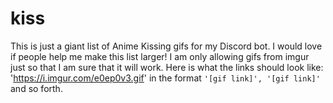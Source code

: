 # kiss
This is just a giant list of Anime Kissing gifs for my Discord bot. I would love if people help me make this list larger!
I am only allowing gifs from imgur just so that I am sure that it will work. Here is what the links should look like: 'https://i.imgur.com/e0ep0v3.gif' in the format `'[gif link]', '[gif link]'` and so forth.
